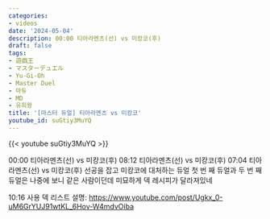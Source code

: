 ```yaml
---
categories:
- videos
date: '2024-05-04'
description: 00:00 티아라멘츠(선) vs 미캉코(후)
draft: false
tags:
- 遊戯王
- マスターデュエル
- Yu-Gi-Oh
- Master Duel
- 마듀
- MD
- 유희왕
title: '[마스터 듀얼] 티아라멘츠 vs 미캉코'
youtube_id: suGtiy3MuYQ
---
```



{{< youtube suGtiy3MuYQ >}}

00:00 티아라멘츠(선) vs 미캉코(후)
08:12 티아라멘츠(선) vs 미캉코(후)
07:04 티아라멘츠(선) vs 미캉코(후)
선공을 잡고 미캉코에 대처하는 듀얼
첫 번 째 듀얼과 두 번 째 듀얼은 나중에 보니 같은 사람이던데 미묘하게 덱 레시피가 달라져있네

10:16 사용 덱 리스트
설명: https://www.youtube.com/post/Ugkx_0-uM6GrYUJ91wtKL_6Hov-W4mdvOiba